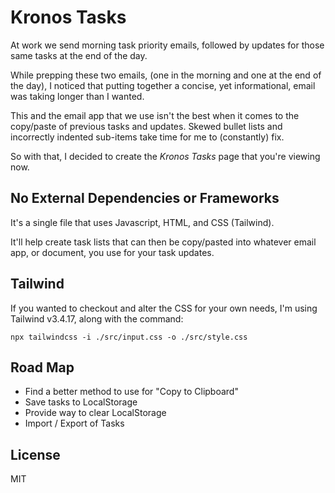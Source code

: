 # Kronos Tasks

At work we send morning task priority emails, followed by updates for those same tasks at the end of the day.

While prepping these two emails, (one in the morning and one at the end of the day), I noticed that putting together a concise, yet informational, email was taking longer than I wanted.

This and the email app that we use isn't the best when it comes to the copy/paste of previous tasks and updates. Skewed bullet lists and incorrectly indented sub-items take time for me to (constantly) fix.

So with that, I decided to create the <em>Kronos Tasks</em> page that you're viewing now.

## No External Dependencies or Frameworks

It's a single file that uses Javascript, HTML, and CSS (Tailwind).

It'll help create task lists that can then be copy/pasted into whatever email app, or document, you use for your task updates.

## Tailwind

If you wanted to checkout and alter the CSS for your own needs, I'm using Tailwind v3.4.17, along with the command:

```
npx tailwindcss -i ./src/input.css -o ./src/style.css
```

## Road Map

- Find a better method to use for "Copy to Clipboard"
- Save tasks to LocalStorage
- Provide way to clear LocalStorage
- Import / Export of Tasks

## License

MIT
